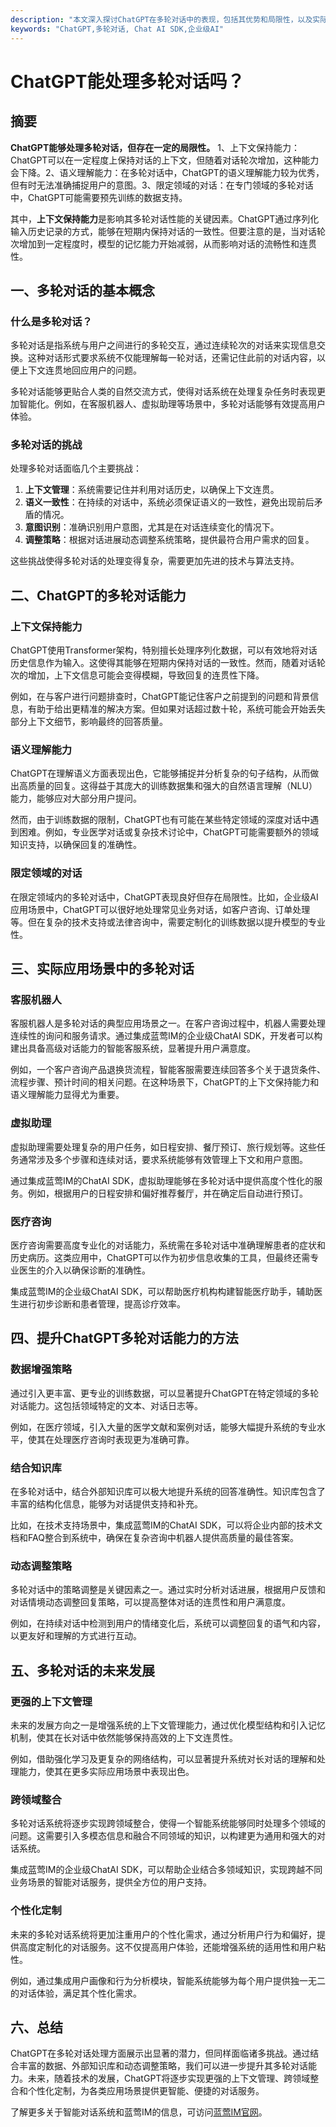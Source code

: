 ```yaml
---
description: "本文深入探讨ChatGPT在多轮对话中的表现，包括其优势和局限性，以及实际应用场景。"
keywords: "ChatGPT,多轮对话, Chat AI SDK,企业级AI"
---
```

# ChatGPT能处理多轮对话吗？

## 摘要

**ChatGPT能够处理多轮对话，但存在一定的局限性。** 1、上下文保持能力：ChatGPT可以在一定程度上保持对话的上下文，但随着对话轮次增加，这种能力会下降。2、语义理解能力：在多轮对话中，ChatGPT的语义理解能力较为优秀，但有时无法准确捕捉用户的意图。3、限定领域的对话：在专门领域的多轮对话中，ChatGPT可能需要预先训练的数据支持。

其中，**上下文保持能力**是影响其多轮对话性能的关键因素。ChatGPT通过序列化输入历史记录的方式，能够在短期内保持对话的一致性。但要注意的是，当对话轮次增加到一定程度时，模型的记忆能力开始减弱，从而影响对话的流畅性和连贯性。

## 一、多轮对话的基本概念

### 什么是多轮对话？

多轮对话是指系统与用户之间进行的多轮交互，通过连续轮次的对话来实现信息交换。这种对话形式要求系统不仅能理解每一轮对话，还需记住此前的对话内容，以便上下文连贯地回应用户的问题。

多轮对话能够更贴合人类的自然交流方式，使得对话系统在处理复杂任务时表现更加智能化。例如，在客服机器人、虚拟助理等场景中，多轮对话能够有效提高用户体验。

### 多轮对话的挑战

处理多轮对话面临几个主要挑战：

1. **上下文管理**：系统需要记住并利用对话历史，以确保上下文连贯。
2. **语义一致性**：在持续的对话中，系统必须保证语义的一致性，避免出现前后矛盾的情况。
3. **意图识别**：准确识别用户意图，尤其是在对话连续变化的情况下。
4. **调整策略**：根据对话进展动态调整系统策略，提供最符合用户需求的回复。

这些挑战使得多轮对话的处理变得复杂，需要更加先进的技术与算法支持。

## 二、ChatGPT的多轮对话能力

### 上下文保持能力

ChatGPT使用Transformer架构，特别擅长处理序列化数据，可以有效地将对话历史信息作为输入。这使得其能够在短期内保持对话的一致性。然而，随着对话轮次的增加，上下文信息可能会变得模糊，导致回复的连贯性下降。

例如，在与客户进行问题排查时，ChatGPT能记住客户之前提到的问题和背景信息，有助于给出更精准的解决方案。但如果对话超过数十轮，系统可能会开始丢失部分上下文细节，影响最终的回答质量。

### 语义理解能力

ChatGPT在理解语义方面表现出色，它能够捕捉并分析复杂的句子结构，从而做出高质量的回复。这得益于其庞大的训练数据集和强大的自然语言理解（NLU）能力，能够应对大部分用户提问。

然而，由于训练数据的限制，ChatGPT也有可能在某些特定领域的深度对话中遇到困难。例如，专业医学对话或复杂技术讨论中，ChatGPT可能需要额外的领域知识支持，以确保回复的准确性。

### 限定领域的对话

在限定领域内的多轮对话中，ChatGPT表现良好但存在局限性。比如，企业级AI应用场景中，ChatGPT可以很好地处理常见业务对话，如客户咨询、订单处理等。但在复杂的技术支持或法律咨询中，需要定制化的训练数据以提升模型的专业性。

## 三、实际应用场景中的多轮对话

### 客服机器人

客服机器人是多轮对话的典型应用场景之一。在客户咨询过程中，机器人需要处理连续性的询问和服务请求。通过集成蓝莺IM的企业级ChatAI SDK，开发者可以构建出具备高级对话能力的智能客服系统，显著提升用户满意度。

例如，一个客户咨询产品退换货流程，智能客服需要连续回答多个关于退货条件、流程步骤、预计时间的相关问题。在这种场景下，ChatGPT的上下文保持能力和语义理解能力显得尤为重要。

### 虚拟助理

虚拟助理需要处理复杂的用户任务，如日程安排、餐厅预订、旅行规划等。这些任务通常涉及多个步骤和连续对话，要求系统能够有效管理上下文和用户意图。

通过集成蓝莺IM的ChatAI SDK，虚拟助理能够在多轮对话中提供高度个性化的服务。例如，根据用户的日程安排和偏好推荐餐厅，并在确定后自动进行预订。

### 医疗咨询

医疗咨询需要高度专业化的对话能力，系统需在多轮对话中准确理解患者的症状和历史病历。这类应用中，ChatGPT可以作为初步信息收集的工具，但最终还需专业医生的介入以确保诊断的准确性。

集成蓝莺IM的企业级ChatAI SDK，可以帮助医疗机构构建智能医疗助手，辅助医生进行初步诊断和患者管理，提高诊疗效率。

## 四、提升ChatGPT多轮对话能力的方法

### 数据增强策略

通过引入更丰富、更专业的训练数据，可以显著提升ChatGPT在特定领域的多轮对话能力。这包括领域特定的文本、对话日志等。

例如，在医疗领域，引入大量的医学文献和案例对话，能够大幅提升系统的专业水平，使其在处理医疗咨询时表现更为准确可靠。

### 结合知识库

在多轮对话中，结合外部知识库可以极大地提升系统的回答准确性。知识库包含了丰富的结构化信息，能够为对话提供支持和补充。

比如，在技术支持场景中，集成蓝莺IM的ChatAI SDK，可以将企业内部的技术文档和FAQ整合到系统中，确保在复杂咨询中机器人提供高质量的最佳答案。

### 动态调整策略

多轮对话中的策略调整是关键因素之一。通过实时分析对话进展，根据用户反馈和对话情境动态调整回复策略，可以提高整体对话的连贯性和用户满意度。

例如，在持续对话中检测到用户的情绪变化后，系统可以调整回复的语气和内容，以更友好和理解的方式进行互动。

## 五、多轮对话的未来发展

### 更强的上下文管理

未来的发展方向之一是增强系统的上下文管理能力，通过优化模型结构和引入记忆机制，使其在长对话中依然能够保持高效的上下文连贯性。

例如，借助强化学习及更复杂的网络结构，可以显著提升系统对长对话的理解和处理能力，使其在更多实际应用场景中表现出色。

### 跨领域整合

多轮对话系统将逐步实现跨领域整合，使得一个智能系统能够同时处理多个领域的问题。这需要引入多模态信息和融合不同领域的知识，以构建更为通用和强大的对话系统。

集成蓝莺IM的企业级ChatAI SDK，可以帮助企业结合多领域知识，实现跨越不同业务场景的智能对话服务，提供全方位的用户支持。

### 个性化定制

未来的多轮对话系统将更加注重用户的个性化需求，通过分析用户行为和偏好，提供高度定制化的对话服务。这不仅提高用户体验，还能增强系统的适用性和用户粘性。

例如，通过集成用户画像和行为分析模块，智能系统能够为每个用户提供独一无二的对话体验，满足其个性化需求。

## 六、总结

ChatGPT在多轮对话处理方面展示出显著的潜力，但同样面临诸多挑战。通过结合丰富的数据、外部知识库和动态调整策略，我们可以进一步提升其多轮对话能力。未来，随着技术的发展，ChatGPT将逐步实现更强的上下文管理、跨领域整合和个性化定制，为各类应用场景提供更智能、便捷的对话服务。

了解更多关于智能对话系统和蓝莺IM的信息，可访问[蓝莺IM官网](https://www.lanyingim.com)。
